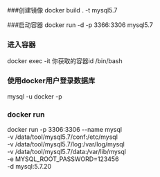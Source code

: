 
###创建镜像
docker build . -t mysql5.7

###启动容器
docker run -d -p 3366:3306 mysql5.7

### 进入容器
docker exec -it 你获取的容器id /bin/bash

### 使用docker用户登录数据库
mysql -u docker -p

### docker run
docker run -p 3306:3306 --name mysql \
-v /data/tool/mysql5.7/conf:/etc/mysql \
-v /data/tool/mysql5.7/log:/var/log/mysql \
-v /data/tool/mysql5.7/data:/var/lib/mysql \
-e MYSQL_ROOT_PASSWORD=123456 \
-d mysql:5.7.20 
